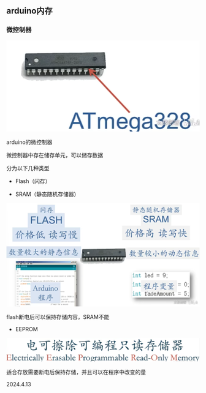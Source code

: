 ## arduino内存

### 微控制器

![](./../assets/61.png)

arduino的微控制器

微控制器中存在储存单元，可以储存数据

分为以下几种类型

* Flash（闪存）

* SRAM（静态随机存储器）

![](./../assets/62.png)

flash断电后可以保持存储内容，SRAM不能

* EEPROM

![](./../assets/63.png)

适合存放需要断电后保持存储，并且可以在程序中改变的量

2024.4.13